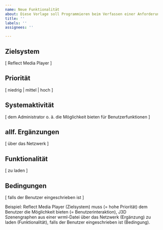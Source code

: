 ```yaml
---
name: Neue Funktionalität
about: Diese Vorlage soll Programmieren beim Verfassen einer Anforderung helfen.
title: ''
labels: ''
assignees: ''

---
```


## Zielsystem

[ Reflect Media Player ]

## Priorität

[ niedrig | mittel | hoch ]

## Systemaktivität

[ dem Administrator o. ä. die Möglichkeit bieten für Benutzerfunktionen ]

## allf. Ergänzungen

[ über das Netzwerk ]

## Funktionalität

[ zu laden ]

## Bedingungen

[ falls der Benutzer eingeschrieben ist ]

Beispiel: Reflect Media Player (Zielsystem) muss (= hohe Priorität) dem Benutzer die Möglichkeit bieten (= Benutzerinteraktion), J3D Szenengraphen aus einer wrml-Datei über das Netzwerk (Ergänzung) zu laden (Funktionalität), falls der Benutzer eingeschrieben ist (Bedingung).
